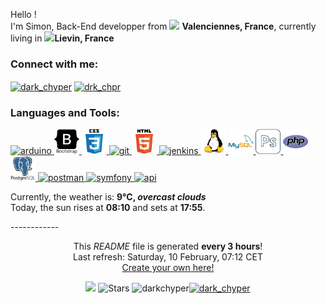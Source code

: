 <p>Hello !</br> I'm Simon, Back-End developper from <img src="https://cdn-icons-png.flaticon.com/512/197/197560.png" width="13"/> <b>Valenciennes, France</b>, currently living in <img src="https://cdn-icons-png.flaticon.com/512/197/197560.png" width="13"/><b>Lievin, France</b></p>

<h3 align="left">Connect with me:</h3>
<p align="left">
<a href="https://twitter.com/dark_chyper" target="blank"><img align="center" src="https://raw.githubusercontent.com/rahuldkjain/github-profile-readme-generator/master/src/images/icons/Social/twitter.svg" alt="dark_chyper" height="30" width="40" /></a>
<a href="https://instagram.com/drk_chpr" target="blank"><img align="center" src="https://raw.githubusercontent.com/rahuldkjain/github-profile-readme-generator/master/src/images/icons/Social/instagram.svg" alt="drk_chpr" height="30" width="40" /></a>
</p>

<h3 align="left">Languages and Tools:</h3>
<p align="left"> 
    <a href="https://www.arduino.cc/" target="_blank" rel="noreferrer"> <img src="https://cdn.worldvectorlogo.com/logos/arduino-1.svg" alt="arduino" width="40" height="40"/> </a>
    <a href="https://getbootstrap.com" target="_blank" rel="noreferrer"> <img src="https://raw.githubusercontent.com/devicons/devicon/master/icons/bootstrap/bootstrap-plain-wordmark.svg" alt="bootstrap" width="40" height="40"/> </a>
 <a href="https://www.w3schools.com/css/" target="_blank" rel="noreferrer"> <img src="https://raw.githubusercontent.com/devicons/devicon/master/icons/css3/css3-original-wordmark.svg" alt="css3" width="40" height="40"/> </a>
 <a href="https://git-scm.com/" target="_blank" rel="noreferrer"> <img src="https://www.vectorlogo.zone/logos/git-scm/git-scm-icon.svg" alt="git" width="40" height="40"/> </a>
 <a href="https://www.w3.org/html/" target="_blank" rel="noreferrer"> <img src="https://raw.githubusercontent.com/devicons/devicon/master/icons/html5/html5-original-wordmark.svg" alt="html5" width="40" height="40"/> </a>
 <a href="https://www.jenkins.io" target="_blank" rel="noreferrer"> <img src="https://www.vectorlogo.zone/logos/jenkins/jenkins-icon.svg" alt="jenkins" width="40" height="40"/> </a>
 <a href="https://www.linux.org/" target="_blank" rel="noreferrer"> <img src="https://raw.githubusercontent.com/devicons/devicon/master/icons/linux/linux-original.svg" alt="linux" width="40" height="40"/> </a>
 <a href="https://www.mysql.com/" target="_blank" rel="noreferrer"> <img src="https://raw.githubusercontent.com/devicons/devicon/master/icons/mysql/mysql-original-wordmark.svg" alt="mysql" width="40" height="40"/> </a>
 <a href="https://www.photoshop.com/en" target="_blank" rel="noreferrer"> <img src="https://raw.githubusercontent.com/devicons/devicon/master/icons/photoshop/photoshop-line.svg" alt="photoshop" width="40" height="40"/> </a>
 <a href="https://www.php.net" target="_blank" rel="noreferrer"> <img src="https://raw.githubusercontent.com/devicons/devicon/master/icons/php/php-original.svg" alt="php" width="40" height="40"/> </a>
 <a href="https://www.postgresql.org" target="_blank" rel="noreferrer"> <img src="https://raw.githubusercontent.com/devicons/devicon/master/icons/postgresql/postgresql-original-wordmark.svg" alt="postgresql" width="40" height="40"/> </a>
 <a href="https://postman.com" target="_blank" rel="noreferrer"> <img src="https://www.vectorlogo.zone/logos/getpostman/getpostman-icon.svg" alt="postman" width="40" height="40"/> </a>
 <a href="https://symfony.com" target="_blank" rel="noreferrer"> <img src="https://symfony.com/logos/symfony_black_03.svg" alt="symfony" width="40" height="40"/> </a>
 <a href="https://api-platform.com/" target="_blank" rel="noreferrer"><img alt="api" src="https://img.shields.io/badge/-API-2FC1C1?style=flat" /></a>
 </p>
Currently, the weather is: <b> 9°C, <i>overcast clouds</i></b>
</br>Today, the sun rises at <b>08:10</b> and sets at <b>17:55</b>.
</p>
------------
<p align="center">This <i>README</i> file is generated <b>every 3 hours</b>!</br>Last refresh: Saturday, 10 February, 07:12 CET<br /><a href="https://medium.com/@th.guibert/how-to-create-a-self-updating-readme-md-for-your-github-profile-f8b05744ca91">Create your own here!</a></p>
<p align="center"><img src="https://github.com/DarkChyper/DarkChyper/workflows/README%20build/badge.svg" /> <img alt="Stars" src="https://img.shields.io/github/stars/DarkChyper/DarkChyper?style=flat-square&labelColor=343b41"/> <img src="https://komarev.com/ghpvc/?username=darkchyper&label=Profile%20views&color=0e75b6&style=flat" alt="darkchyper" /><a href="https://twitter.com/dark_chyper" target="blank"><img src="https://img.shields.io/twitter/follow/dark_chyper?logo=twitter&style=for-the-badge" alt="dark_chyper" /></a></p>
